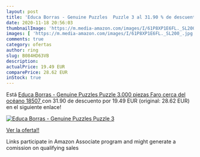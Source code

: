 ```yaml
---
layout: post
title: 'Educa Borras - Genuine Puzzles  Puzzle 3 al 31.90 % de descuento'
date: 2020-11-18 20:56:03
thumbnailImage: 'https://m.media-amazon.com/images/I/61P8XP1E6FL._SL200_.jpg'
images: [ 'https://m.media-amazon.com/images/I/61P8XP1E6FL._SL200_.jpg' ]
comments: true
category: ofertas
author: ring
slug: B084HD63VB
description:
actualPrice: 19.49 EUR
comparePrice: 28.62 EUR
inStock: true
---
```


Está [Educa Borras - Genuine Puzzles  Puzzle 3.000 piezas  Faro cerca del océano  18507 ](https://www.amazon.es/dp/B084HD63VB/?tag=tolees-21) con 31.90 de descuento por 19.49 EUR (original: 28.62 EUR) en el siguiente enlace!

[![Educa Borras - Genuine Puzzles  Puzzle 3](https://m.media-amazon.com/images/I/61P8XP1E6FL._SL200_.jpg)](https://www.amazon.es/dp/B084HD63VB/?tag=tolees-21)

[Ver la oferta!!](https://www.amazon.es/dp/B084HD63VB/?tag=tolees-21)

Links participate in Amazon Associate program and might generate a comission on qualifying sales


